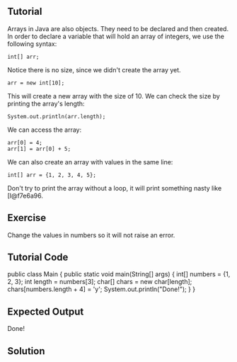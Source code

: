 Tutorial
--------

Arrays in Java are also objects. They need to be declared and then created.
In order to declare a variable that will hold an array of integers, we use the following syntax:

    int[] arr;

Notice there is no size, since we didn't create the array yet.

    arr = new int[10];

This will create a new array with the size of 10. We can check the size by printing the array's length:

    System.out.println(arr.length);

We can access the array:

    arr[0] = 4;
    arr[1] = arr[0] + 5;

We can also create an array with values in the same line:

    int[] arr = {1, 2, 3, 4, 5};

Don't try to print the array without a loop, it will print something nasty like [I@f7e6a96.

Exercise
--------

Change the values in numbers so it will not raise an error.

Tutorial Code
-------------

public class Main {
    public static void main(String[] args) {
        int[] numbers = {1, 2, 3};
        int length = numbers[3];
        char[] chars = new char[length];
        chars[numbers.length + 4] = 'y';
        System.out.println("Done!");
    }
}

Expected Output
---------------

Done!

Solution
--------